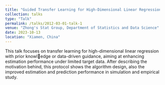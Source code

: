 ```yaml
---
title: "Guided Transfer Learning for High-Dimensional Linear Regression"
collection: talks
type: "Talk"
permalink: /talks/2012-03-01-talk-1
venue: "Zhong's Stat Group, Department of Statistics and Data Science"
date: 2023-10-13
location: "Xiamen, China"
---
```


This talk focuses on transfer learning for high-dimensional linear regression with prior knowledge or data-driven guidance, aiming at enhancing estimation performance under limited target data. After describing the motivation behind, this protocol shows the algorithm design, also the improved estimation and prediction performance in simulation and empirical study.
